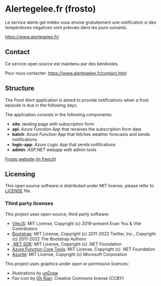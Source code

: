 # Alertegelee.fr (frosto)

Le service alerte gel météo vous envoie gratuitement une notification si des températures négatives sont prévues dans les jours suivants.

https://www.alertegelee.fr/

## Contact

Ce service open source est maintenu par des bénévoles.

Pour nous contacter: https://www.alertegelee.fr/contact.html

## Structure

The _Frost Alert_ application is aimed to provide notifications when a frost episode is due in the following days.

The application consists in the following components:

- **site**: landing page with subscription form
- **api**: _Azure Function App_ that receives the subscription form data
- **batch**: _Azure Function App_ that fetches weather forecasts and sends notifications
- **logic-app**: _Azure Logic App_ that sends notifications
- **admin**: _ASP.NET_ webapp with admin tools

[Frosto website (in french)](https://www.alertegelee.fr/)

## Licensing

This open source software is distributed under MIT license, please refer to [LICENSE](LICENSE) file.

### Third party licenses

This project uses open-source, third party software:

- [ViteJS](https://github.com/vitejs/vite): MIT License, Copyright (c) 2019-present Evan You & Vite Contributors
- [Bootstrap](https://github.com/twbs/bootstrap): MIT License, Copyright (c) 2011-2022 Twitter, Inc., Copyright (c) 2011-2022 The Bootstrap Authors
- [.NET SDK](https://github.com/dotnet/sdk): MIT License, Copyright (c) .NET Foundation
- [Azure Function Core Tools](https://github.com/Azure/azure-functions-core-tools): MIT License, Copyright (c) .NET Foundation
- [Azurite](https://github.com/Azure/Azurite): MIT License, Copyright (c) Microsoft Corporation

This project uses graphics under _open_ or _permissive_ licences:

- Illustrations by [unDraw](https://undraw.co/license)
- Fav icon by [Oh Rian](https://thenounproject.com/ohrianid/): Creative Commons license (CCBY)
